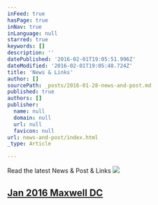 ```yaml
---
inFeed: true
hasPage: true
inNav: true
inLanguage: null
starred: true
keywords: []
description: ''
datePublished: '2016-02-01T19:05:51.996Z'
dateModified: '2016-02-01T19:05:48.724Z'
title: 'News & Links'
author: []
sourcePath: _posts/2016-01-28-news-and-post.md
published: true
authors: []
publisher:
  name: null
  domain: null
  url: null
  favicon: null
url: news-and-post/index.html
_type: Article

---
```

Read the latest News & Post & Links
![](https://s3-us-west-2.amazonaws.com/the-grid-img/p/ce7f8248e9c75142c6d168670f3bcab4a53d460f.png)

## [Jan 2016 Maxwell DC ][0]

[0]: http://www.maxwell.syr.edu/DC/DC_Profiles/Rafael_Cifuentes__16,_IR___ECON__16/